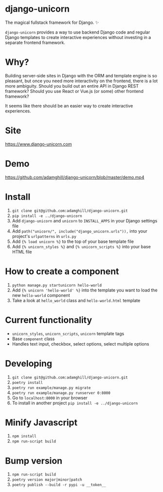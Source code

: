 # django-unicorn
The magical fullstack framework for Django. ✨

`django-unicorn` provides a way to use backend Django code and regular Django templates to create interactive experiences without investing in a separate frontend framework.

# Why?
Building server-side sites in Django with the ORM and template engine is so pleasant, but once you need more interactivity on the frontend, there is a lot more ambiguity. Should you build out an entire API in Django REST framework? Should you use React or Vue.js (or some) other frontend framework?

It seems like there should be an easier way to create interactive experiences.

# Site
https://www.django-unicorn.com

# Demo
https://github.com/adamghill/django-unicorn/blob/master/demo.mp4

# Install
1. `git clone git@github.com:adamghill/django-unicorn.git`
1. `pip install -e ../django-unicorn`
1. Add `django-unicorn` and `unicorn` to `INSTALL_APPS` in your Django settings file
1. Add `path("unicorn/", include("django_unicorn.urls")),` into your project's `urlpatterns` in `urls.py`
1. Add `{% load unicorn %}` to the top of your base template file
1. Add `{% unicorn_styles %}` and `{% unicorn_scripts %}` into your base HTML file

# How to create a component
1. `python manage.py startunicorn hello-world`
1. Add `{% unicorn 'hello-world' %}` into the template you want to load the new `hello-world` component
1. Take a look at `hello_world` class and `hello-world.html` template

# Current functionality
- `unicorn_styles`, `unicorn_scripts`, `unicorn` template tags
- Base `component` class
- Handles text input, checkbox, select options, select multiple options

# Developing
1. `git clone git@github.com:adamghill/django-unicorn.git`
1. `poetry install`
1. `poetry run example/manage.py migrate`
1. `poetry run example/manage.py runserver 0:8000`
1. Go to `localhost:8000` in your browser
1. To install in another project `pip install -e ../django-unicorn`

# Minify Javascript
1. `npm install`
1. `npm run-script build`

# Bump version
1. `npm run-script build`
1. `poetry version major|minor|patch`
1. `poetry publish --build -r pypi -u __token__`
